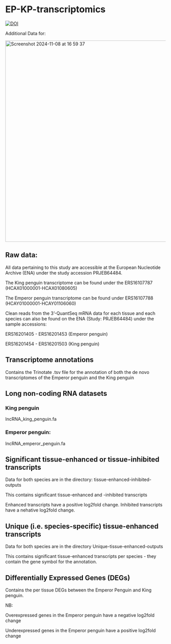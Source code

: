 # EP-KP-transcriptomics

<a href="https://zenodo.org/doi/10.5281/zenodo.10218728"><img src="https://zenodo.org/badge/717413834.svg" alt="DOI"></a>


Additional Data for:


<img width="632" alt="Screenshot 2024-11-08 at 16 59 37" src="https://github.com/user-attachments/assets/3cdff016-0629-4e07-b175-3522cca06f26">



## Raw data:
All data pertaining to this study are accessible at the European Nucleotide Archive (ENA) under the study accession PRJEB64484.

The King penguin transcriptome can be found under the ERS16107787 (HCAX01000001-HCAX01080605)

The Emperor penguin transcriptome can be found under ERS16107788 (HCAY01000001-HCAY01106060)

Clean reads from the 3’-QuantSeq mRNA data for each tissue and each species can also be found on the ENA (Study: PRJEB64484) under the sample accessions:

ERS16201405 - ERS16201453 (Emperor penguin)

ERS16201454 - ERS16201503 (King penguin)

## Transcriptome annotations

Contains the Trinotate .tsv file for the annotation of both the de novo transcriptomes of the Emperor penguin and the King penguin

## Long non-coding RNA datasets
### King penguin
lncRNA_king_penguin.fa
### Emperor penguin: 
lncRNA_emperor_penguin.fa

## Significant tissue-enhanced or tissue-inhibited transcripts 
Data for both species are in the directory: tissue-enhanced-inhibited-outputs

This contains significant tissue-enhanced and -inhibited transcripts

Enhanced transcripts have a positive log2fold change. Inhibited transcripts have a nehative log2fold change.

## Unique (i.e. species-specific) tissue-enhanced transcripts

Data for both species are in the directory Unique-tissue-enhanced-outputs

This contains significant tissue-enhanced transcripts per species - they contain the gene symbol for the annotation.

## Differentially Expressed Genes (DEGs)

Contains the per tissue DEGs between the Emperor Penguin and King penguin. 

NB:

Overexpressed genes in the Emperor penguin have a negative log2fold change

Underexpressed genes in the Emperor penguin have a positive log2fold change

